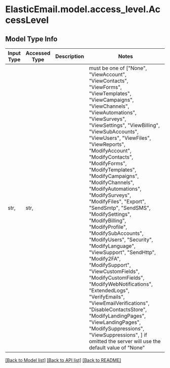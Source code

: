 # ElasticEmail.model.access_level.AccessLevel

## Model Type Info
Input Type | Accessed Type | Description | Notes
------------ | ------------- | ------------- | -------------
str,  | str,  |  | must be one of ["None", "ViewAccount", "ViewContacts", "ViewForms", "ViewTemplates", "ViewCampaigns", "ViewChannels", "ViewAutomations", "ViewSurveys", "ViewSettings", "ViewBilling", "ViewSubAccounts", "ViewUsers", "ViewFiles", "ViewReports", "ModifyAccount", "ModifyContacts", "ModifyForms", "ModifyTemplates", "ModifyCampaigns", "ModifyChannels", "ModifyAutomations", "ModifySurveys", "ModifyFiles", "Export", "SendSmtp", "SendSMS", "ModifySettings", "ModifyBilling", "ModifyProfile", "ModifySubAccounts", "ModifyUsers", "Security", "ModifyLanguage", "ViewSupport", "SendHttp", "Modify2FA", "ModifySupport", "ViewCustomFields", "ModifyCustomFields", "ModifyWebNotifications", "ExtendedLogs", "VerifyEmails", "ViewEmailVerifications", "DisableContactsStore", "ModifyLandingPages", "ViewLandingPages", "ModifySuppressions", "ViewSuppressions", ] if omitted the server will use the default value of "None"

[[Back to Model list]](../../README.md#documentation-for-models) [[Back to API list]](../../README.md#documentation-for-api-endpoints) [[Back to README]](../../README.md)

